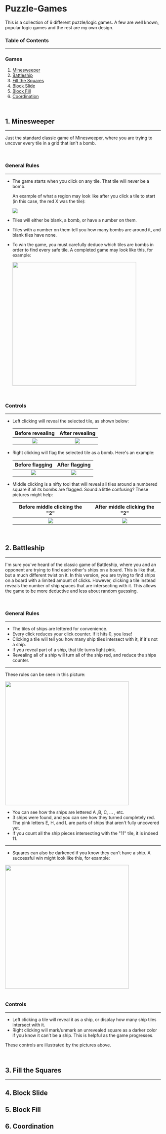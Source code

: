 # Puzzle-Games
This is a collection of 6 different puzzle/logic games. A few are well known, popular logic games and the rest are my own design. 
### Table of Contents
---
### Games
  1. [Minesweeper](#minesweeper)
  2. [Battleship](#battleship)
  3. [Fill the Squares](#fillTheSquares)
  4. [Block Slide](#blockSlide)
  5. [Block Fill](#blockFill)
  6. [Coordination](#coordination)
 
 <br />
  
## 1. Minesweeper <a name="minesweeper"/>
---
  Just the standard classic game of Minesweeper, where you are trying to uncover every tile in a grid that isn't a bomb.
  
  <br />

### General Rules
---
  - The game starts when you click on any tile. That tile will never be a bomb.

    An example of what a region may look like after you click a tile to start (in this case, the red X was the tile):

    ![](/Pictures/minesweeperStartExample.png)

  - Tiles will either be blank, a bomb, or have a number on them.
  - Tiles with a number on them tell you how many bombs are around it, and blank tiles have none.
  - To win the game, you must carefully deduce which tiles are bombs in order to find every safe tile. A completed game may look like this, for example:

    <img src="/Pictures/minesweeperWinExample.png" width="400">

<br />

### Controls
---
  - Left clicking will reveal the selected tile, as shown below: 

      Before revealing         |  After revealing
    :-------------------------:|:-------------------------:
    ![](/Pictures/minesweeperRevealBefore.png)  |  ![](/Pictures/minesweeperRevealAfter.png)

  - Right clicking will flag the selected tile as a bomb. Here's an example:

      Before flagging         |  After flagging
    :-------------------------:|:-------------------------:
    ![](/Pictures/minesweeperFlagBefore.png)  |  ![](/Pictures/minesweeperFlagAfter.png)
    
  - Middle clicking is a nifty tool that will reveal all tiles around a numbered square if all its bombs are flagged. Sound a little confusing? These pictures might help:

     Before middle clicking the "2"       |  After middle clicking the "2"
    :-------------------------:|:-------------------------:
    ![](/Pictures/minesweeperShiftClickBefore.png)  |  ![](/Pictures/minesweeperShiftClickAfter.png)
     
<br />

## 2. Battleship <a name="battleship"/>
---
  I'm sure you've heard of the classic game of Battleship, where you and an opponent are trying to find each other's ships on a board. This is like that, but a much different     twist on it. In this version, you are trying to find ships on a board with a limited amount of clicks. However, clicking a tile instead reveals the number of ship spaces that   are intersecting with it. This allows the game to be more deductive and less about random guessing.
  
   <br />
   
### General Rules
---
  - The tiles of ships are lettered for convenience.
  - Every click reduces your click counter. If it hits 0, you lose!
  - Clicking a tile will tell you how many ship tiles intersect with it, if it's not a ship.
  - If you reveal part of a ship, that tile turns light pink.
  - Revealing all of a ship will turn all of the ship red, and reduce the ships counter.
  
  ---
  
  These rules can be seen in this picture:
  
  <img src="/Pictures/battleshipTileRevealExample.png" width="400">
    
  - You can see how the ships are lettered A ,B, C, ... , etc.  
  - 3 ships were found, and you can see how they turned completely red. The pink letters E, H, and L are parts of ships that aren't fully uncovered yet.
  - If you count all the ship pieces intersecting with the "11" tile, it is indeed 11.
  
  ---
  
  - Squares can also be darkened if you know they can't have a ship. A successful win might look like this, for example:
  
  <img src="/Pictures/battleshipWinExample.png" width="400">
   
  <br />
  <br />
   
### Controls
---
  - Left clicking a tile will reveal it as a ship, or display how many ship tiles intersect with it.
  - Right clicking will mark/unmark an unrevealed square as a darker color if you know it can't be a ship. This is helpful as the game progresses.
  
  These controls are illustrated by the pictures above.
  
<br />
  
## 3. Fill the Squares <a name="fillTheSquares"/>
---
## 4. Block Slide <a name="blockSlide"/>
## 5. Block Fill <a name="blockFill"/>
## 6. Coordination <a name="coordination"/>
